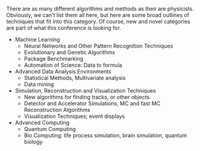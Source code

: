 There are as many different algorithms and methods as their are physicists. Obviously, we can't list them all here, but here are some broad outlines of techniques that fit into this category. Of course, new and novel categories are part of what this conference is looking for.

  - Machine Learning
    - Neural Networks and Other Pattern Recognition Techniques
    - Evolutionary and Genetic Algorithms
    - Package Benchmarking
    - Automation of Science: Data to formula
  - Advanced Data Analysis Environments
    - Statistical Methods, Multivariate analysis
    - Data mining
  - Simulation, Reconstruction and Visualization Techniques
    - New algorithms for finding tracks, or other objects.
    - Detector and Accelerator Simulations, MC and fast MC
Reconstruction Algorithms
    - Visualization Techniques; event displays
  - Advanced Computing
    - Quantum Computing
    - Bio Computing: life process simulation, brain simulation, quantum biology
